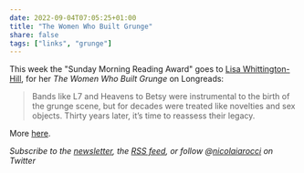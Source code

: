```yaml
---
date: 2022-09-04T07:05:25+01:00
title: "The Women Who Built Grunge"
share: false
tags: ["links", "grunge"]
---
```

This week the "Sunday Morning Reading Award" goes to [Lisa
Whittington-Hill][1], for her *The Women Who Built Grunge* on Longreads:

> Bands like L7 and Heavens to Betsy were instrumental to the birth of the
> grunge scene, but for decades were treated like novelties and sex objects.
> Thirty years later, it’s time to reassess their legacy.

More [here](https://longreads.com/2022/06/29/the-women-who-built-grunge/).

*Subscribe to the [newsletter][nl], the [RSS feed][rss], or follow @[nicolaiarocci][tw] on Twitter*

 [1]: https://twitter.com/nerdygirly
 [rss]: https://nicolaiarocci.com/index.xml
 [tw]: http://twitter.com/nicolaiarocci
 [nl]: https://nicolaiarocci.substack.com
